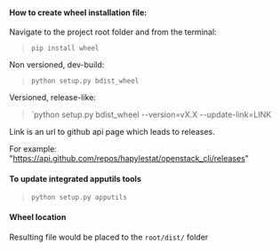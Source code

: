 ####  How to create wheel installation file:

Navigate to the project root folder and from the terminal:
> `pip install wheel`

Non versioned, dev-build:  
> `python setup.py bdist_wheel`

Versioned, release-like:
> `python setup.py bdist_wheel --version=vX.X --update-link=LINK

Link is an url to github api page which leads to releases.

For example: "https://api.github.com/repos/hapylestat/openstack_cli/releases"

#### To update integrated apputils tools
> `python setup.py apputils`

#### Wheel location
Resulting file would be placed to the `root/dist/` folder